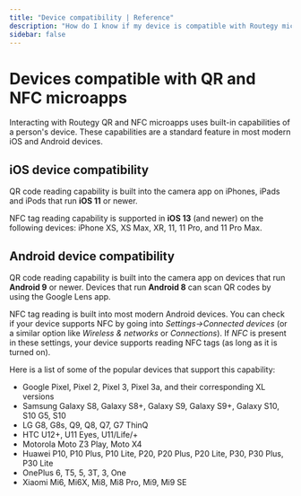 ```yaml
---
title: "Device compatibility | Reference"
description: "How do I know if my device is compatible with Routegy microapps?"
sidebar: false
---
```


# Devices compatible with QR and NFC microapps

Interacting with Routegy QR and NFC microapps uses built-in capabilities of a person's device. These capabilities are a standard feature in most modern iOS and Android devices.

## iOS device compatibility

QR code reading capability is built into the camera app on iPhones, iPads and iPods that run **iOS 11** or newer.

NFC tag reading capability is supported in **iOS 13** (and newer) on the following devices: iPhone XS, XS Max, XR, 11, 11 Pro, and 11 Pro Max.

## Android device compatibility

QR code reading capability is built into the camera app on devices that run **Android 9** or newer. Devices that run **Android 8** can scan QR codes by using the Google Lens app.

NFC tag reading is built into most modern Android devices. You can check if your device supports NFC by going into _Settings->Connected devices_ (or a similar option like _Wireless & networks_ or _Connections_). If _NFC_ is present in these settings, your device supports reading NFC tags (as long as it is turned on).

Here is a list of some of the popular devices that support this capability:
* Google Pixel, Pixel 2, Pixel 3, Pixel 3a, and their corresponding XL versions
* Samsung Galaxy S8, Galaxy S8+, Galaxy S9, Galaxy S9+, Galaxy S10, S10 G5, S10
* LG G8, G8s, Q9, Q8, Q7, G7 ThinQ
* HTC U12+, U11 Eyes, U11/Life/+
* Motorola Moto Z3 Play, Moto X4
* Huawei P10, P10 Plus, P10 Lite, P20, P20 Plus, P20 Lite, P30, P30 Plus, P30 Lite
* OnePlus 6, T5, 5, 3T, 3, One
* Xiaomi Mi6, Mi6X, Mi8, Mi8 Pro, Mi9, Mi9 SE
